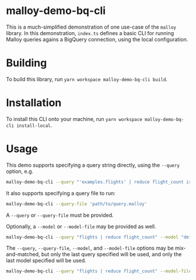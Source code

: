 # malloy-demo-bq-cli

This is a much-simplified demonstration of one use-case of the `malloy`
library. In this demonstration, `index.ts` defines a basic CLI for
running Malloy queries agains a BigQuery connection, using the local
configuration.

# Building

To build this library, run `yarn workspace malloy-demo-bq-cli build`.

# Installation

To install this CLI onto your machine, run `yarn workspace malloy-demo-bq-cli install-local`.

# Usage

This demo supports specifying a query string directly, using the `--query` option, e.g.

```bash
malloy-demo-bq-cli --query "'examples.flights' | reduce flight_count is count()"
```

It also supports specifying a query file to run:

```bash
malloy-demo-bq-cli --query-file 'path/to/query.malloy'
```

A `--query` or `--query-file` must be provided.

Optionally, a `--model` or `--model-file` may be provided as well.

```bash
malloy-demo-bq-cli --query "flights | reduce flight_count" --model "define flights is ('examples.flights' flight_count is count());"
```

The `--query`, `--query-file`, `--model`, and `--model-file` options may be mix-and-matched, but only the last query specified will be used, and only the last model specified will be used.

```bash
malloy-demo-bq-cli --query "flights | reduce flight_count" --model-file 'path/to/model.malloy'
```
